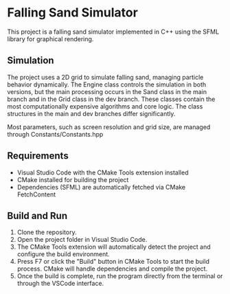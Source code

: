 # Falling Sand Simulator
This project is a falling sand simulator implemented in C++ using the SFML library for graphical rendering.

## Simulation
The project uses a 2D grid to simulate falling sand, managing particle behavior dynamically. The Engine class controls the simulation in both versions, but the main processing occurs in the Sand class in the main branch and in the Grid class in the dev branch. These classes contain the most computationally expensive algorithms and core logic.
The class structures in the main and dev branches differ significantly.

Most parameters, such as screen resolution and grid size, are managed through Constants/Constants.hpp

## Requirements

- Visual Studio Code with the CMake Tools extension installed
- CMake installed for building the project
- Dependencies (SFML) are automatically fetched via CMake FetchContent

## Build and Run

1. Clone the repository.
2. Open the project folder in Visual Studio Code.
3. The CMake Tools extension will automatically detect the project and configure the build environment.
4. Press F7 or click the "Build" button in CMake Tools to start the build process. CMake will handle dependencies and compile the project.
5. Once the build is complete, run the program directly from the terminal or through the VSCode interface.
